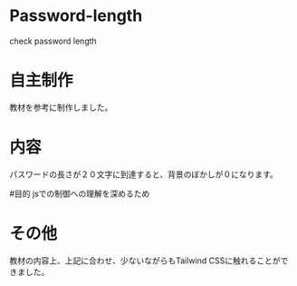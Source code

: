 # Password-length
check password length

# 自主制作
教材を参考に制作しました。

# 内容
パスワードの長さが２０文字に到達すると、背景のぼかしが０になります。

#目的
jsでの制御への理解を深めるため

# その他
教材の内容上、上記に合わせ、少ないながらもTailwind CSSに触れることができました。
